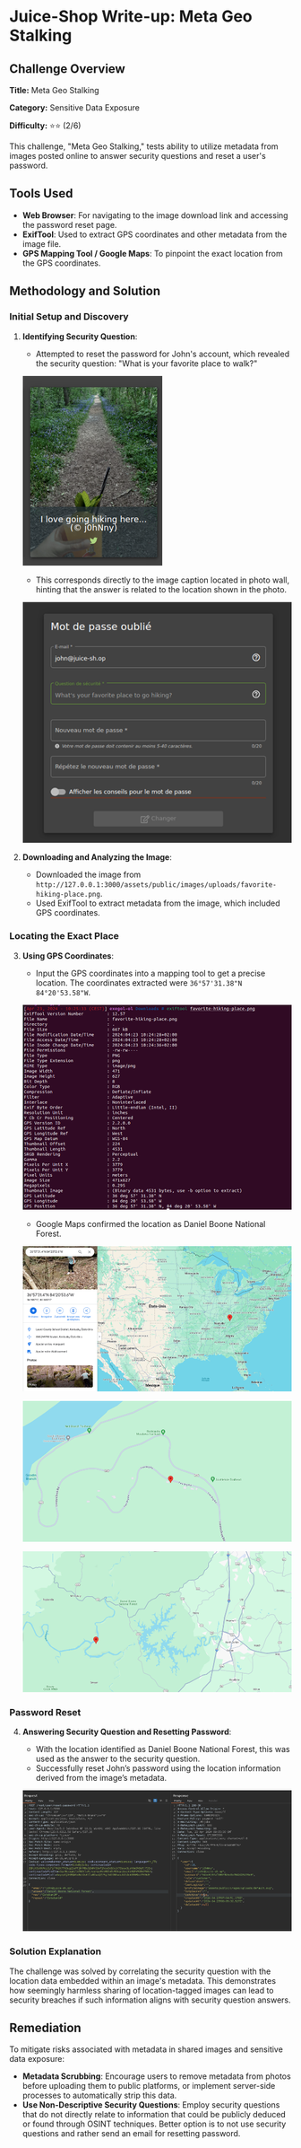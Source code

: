 # Juice-Shop Write-up: Meta Geo Stalking

## Challenge Overview

**Title:** Meta Geo Stalking

**Category:** Sensitive Data Exposure

**Difficulty:** ⭐⭐ (2/6)

This challenge, "Meta Geo Stalking," tests ability to utilize metadata from images posted online to answer security questions and reset a user's password. 

## Tools Used

- **Web Browser**: For navigating to the image download link and accessing the password reset page.
- **ExifTool**: Used to extract GPS coordinates and other metadata from the image file.
- **GPS Mapping Tool / Google Maps**: To pinpoint the exact location from the GPS coordinates.

## Methodology and Solution

### Initial Setup and Discovery

1. **Identifying Security Question**:
   - Attempted to reset the password for John's account, which revealed the security question: "What is your favorite place to walk?"

   ![reset question](../assets/difficulty2/meta_geostaking_1.png)

   - This corresponds directly to the image caption located in photo wall, hinting that the answer is related to the location shown in the photo.

   ![image from photo wall](../assets/difficulty2/meta_geostaking_2.png)

2. **Downloading and Analyzing the Image**:
   - Downloaded the image from `http://127.0.0.1:3000/assets/public/images/uploads/favorite-hiking-place.png`.
   - Used ExifTool to extract metadata from the image, which included GPS coordinates.

### Locating the Exact Place

3. **Using GPS Coordinates**:
   - Input the GPS coordinates into a mapping tool to get a precise location. The coordinates extracted were `36°57'31.38"N 84°20'53.58"W`.

   ![gps](../assets/difficulty2/meta_geostaking_3.png)

   - Google Maps confirmed the location as Daniel Boone National Forest.

   ![localisation zoom 3](../assets/difficulty2/meta_geostaking_4.png)

   ![localisation zoom 2](../assets/difficulty2/meta_geostaking_5.png)

   ![localisation zoom 1](../assets/difficulty2/meta_geostaking_6.png)

### Password Reset

4. **Answering Security Question and Resetting Password**:
   - With the location identified as Daniel Boone National Forest, this was used as the answer to the security question.
   - Successfully reset John’s password using the location information derived from the image’s metadata.

   ![request to reset](../assets/difficulty2/meta_geostaking_7.png)

### Solution Explanation

The challenge was solved by correlating the security question with the location data embedded within an image's metadata. This demonstrates how seemingly harmless sharing of location-tagged images can lead to security breaches if such information aligns with security question answers.

## Remediation

To mitigate risks associated with metadata in shared images and sensitive data exposure:

- **Metadata Scrubbing**: Encourage users to remove metadata from photos before uploading them to public platforms, or implement server-side processes to automatically strip this data.
- **Use Non-Descriptive Security Questions**: Employ security questions that do not directly relate to information that could be publicly deduced or found through OSINT techniques. Better option is to not use security questions and rather send an email for resetting password.

